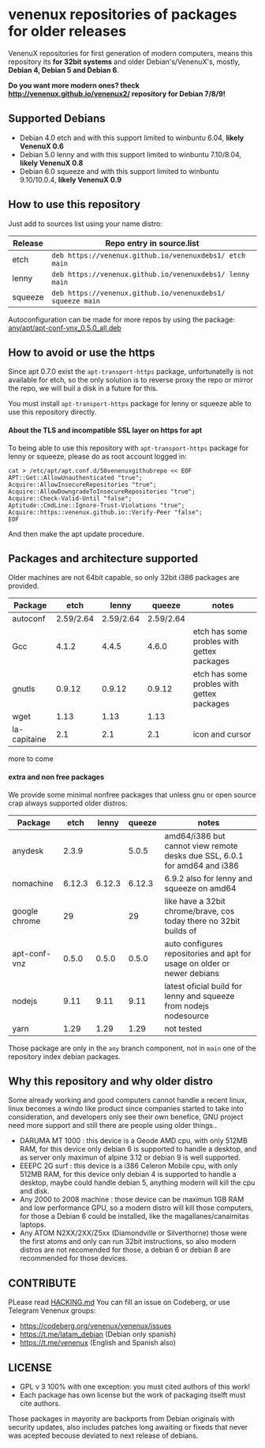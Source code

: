 # venenux repositories of packages for older releases

VenenuX repositories for first generation of modern computers, means this repository 
its **for 32bit systems** and older Debian's/VenenuX's, mostly, **Debian 4, Debian 5 and Debian 6**.

**Do you want more modern ones? theck http://venenux.github.io/venenux2/ repository for Debian 7/8/9!**

## Supported Debians

* Debian 4.0 etch and with this support limited to winbuntu 6.04, **likely VenenuX 0.6**
* Debian 5.0 lenny and with this support limited to winbuntu 7.10/8.04, **likely VenenuX 0.8**
* Debian 6.0 squeeze and with this support limited to winbuntu 9.10/10.0.4, **likely VenenuX 0.9**

## How to use this repository

Just add to sources list using your name distro:

| Release | Repo entry in source.list |
| ------- | ------------------------------------------------------------- |
| etch    | `deb https://venenux.github.io/venenuxdebs1/ etch main`    |
| lenny   | `deb https://venenux.github.io/venenuxdebs1/ lenny main`   |
| squeeze | `deb https://venenux.github.io/venenuxdebs1/ squeeze main` |

Autoconfiguration can be made for more repos by using the package: [any/apt/apt-conf-vnx_0.5.0_all.deb](any/apt/apt-conf-vnx_0.5.0_all.deb)

## How to avoid or use the https

Since apt 0.7.0 exist the `apt-transport-https` package, unfortunatelly 
is not available for etch, so the only solution is to reverse proxy 
the repo or mirror the repo, we will buil a disk in a future for this.

You must install  `apt-transport-https` package for lenny or squeeze able 
to use this repository directly.

#### About the TLS and incompatible SSL layer on https for apt

To being able to use this repository with `apt-transport-https` package for lenny or squeeze, 
please do as root account logged in:

```
cat > /etc/apt/apt.conf.d/50venenuxgithubrepo << EOF
APT::Get::AllowUnauthenticated "true";
Acquire::AllowInsecureRepositories "true";
Acquire::AllowDowngradeToInsecureRepositories "true";
Acquire::Check-Valid-Until "false";
Aptitude::CmdLine::Ignore-Trust-Violations "true";
Acquire::https::venenux.github.io::Verify-Peer "false";
EOF
```

And then make the apt update procedure.

## Packages and architecture supported

Older machines are not 64bit capable, so only 32bit i386 packages are provided.

| Package            | etch      | lenny     | queeze    | notes    |
| ------------------ | --------- | --------- | --------- | -------- |
| autoconf           | 2.59/2.64 | 2.59/2.64 | 2.59/2.64 |          |
| Gcc                | 4.1.2     | 4.4.5     | 4.6.0     | etch has some probles with gettex packages |
| gnutls             | 0.9.12    | 0.9.12    | 0.9.12    | etch has some probles with gettex packages |
| wget               | 1.13      | 1.13      | 1.13      |          |
| la-capitaine       | 2.1       | 2.1       | 2.1       | icon and cursor |

more to come

#### extra and non free packages

We provide some minimal nonfree packages that unless gnu or open source crap 
always supported older distros:

| Package            | etch      | lenny     | queeze    | notes    |
| ------------------ | --------- | --------- | --------- | -------- |
| anydesk            | 2.3.9     |           | 5.0.5     | amd64/i386 but cannot view remote desks due SSL, 6.0.1 for amd64 and i386 |
| nomachine          | 6.12.3    | 6.12.3    | 6.12.3    | 6.9.2 also for lenny and squeeze on amd64 |
| google chrome      | 29        |           | 29        | like have a 32bit chrome/brave, cos today there no 32bit builds of |
| apt-conf-vnz       | 0.5.0     | 0.5.0     | 0.5.0     | auto configures repositories and apt for usage on older or newer debians |
| nodejs             | 9.11      | 9.11      | 9.11      | latest oficial build for lenny and squeeze from nodejs nodesource |
| yarn               | 1.29      | 1.29      | 1.29      | not tested      |

Those package are only in the `any` branch component, not in `main` one of the repository index debian packages.

##  Why this repository and why older distro

Some already working and good computers cannot handle a recent linux, 
linux becomes a windo like product since companies started to take into consideration, 
and developers only see their own benefice, GNU project need more support 
and still there are people using older things..

* DARUMA MT 1000 : this device is a Geode AMD cpu, with only 512MB RAM, 
for this device only debian 6 is supported to handle a desktop, and as server 
only maximun of alpine 3.12 or debian 9 is well supported.
* EEEPC 2G surf : this device is a i386 Celeron Mobile cpu, with only 512MB RAM, 
for this device only debian 4 is supported to handle a desktop, maybe 
could handle debian 5, anything modern will kill the cpu and disk.
* Any 2000 to 2008 machine : those device can be maximun 1GB RAM and 
low performance GPU, so a modern distro will kill those computers, for those 
a Debian 6 could be installed, like the magallanes/canaimitas laptops.
* Any ATOM N2XX/2XX/Z5xx (Diamondville or Silverthorne) those were the first atoms 
and only can run 32bit instructions, so also modern distros are not recomended 
for those, a debian 6 or debian 8 are recommended for those devices.


## CONTRIBUTE

PLease read [HACKING.md](HACKING.md) You can fill an issue on Codeberg, or use Telegram Venenux groups:

* https://codeberg.org/venenux/venenux/issues
* https://t.me/latam_debian (Debian only spanish)
* https://t.me/venenux (English and Spanish also)

## LICENSE

* GPL v 3 100% with one exception: you must cited authors of this work!
* Each package has own license but the work of packaging itselft must cite authors.

Those packages in mayority are backports from Debian originals with security updates, 
also includes patches long awaiting or fixeds that never was acepted becouse deviated to next release of debians.
